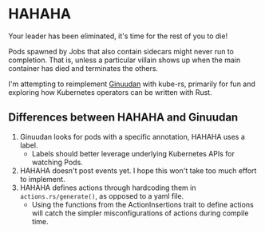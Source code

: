 # HAHAHA

Your leader has been eliminated, it's time for the rest of you to die!

Pods spawned by Jobs that also contain sidecars might never run to completion.
That is, unless a particular villain shows up when the main container has died and terminates the others.

I'm attempting to reimplement [Ginuudan](https://github.com/nais/ginuudan) with kube-rs, primarily for fun and exploring how Kubernetes operators can be written with Rust.


## Differences between HAHAHA and Ginuudan

1. Ginuudan looks for pods with a specific annotation, HAHAHA uses a label.
    * Labels should better leverage underlying Kubernetes APIs for watching Pods.
2. HAHAHA doesn't post events yet. I hope this won't take too much effort to implement.
3. HAHAHA defines actions through hardcoding them in `actions.rs/generate()`, as opposed to a yaml file.
    * Using the functions from the ActionInsertions trait to define actions will catch the simpler misconfigurations of actions during compile time.